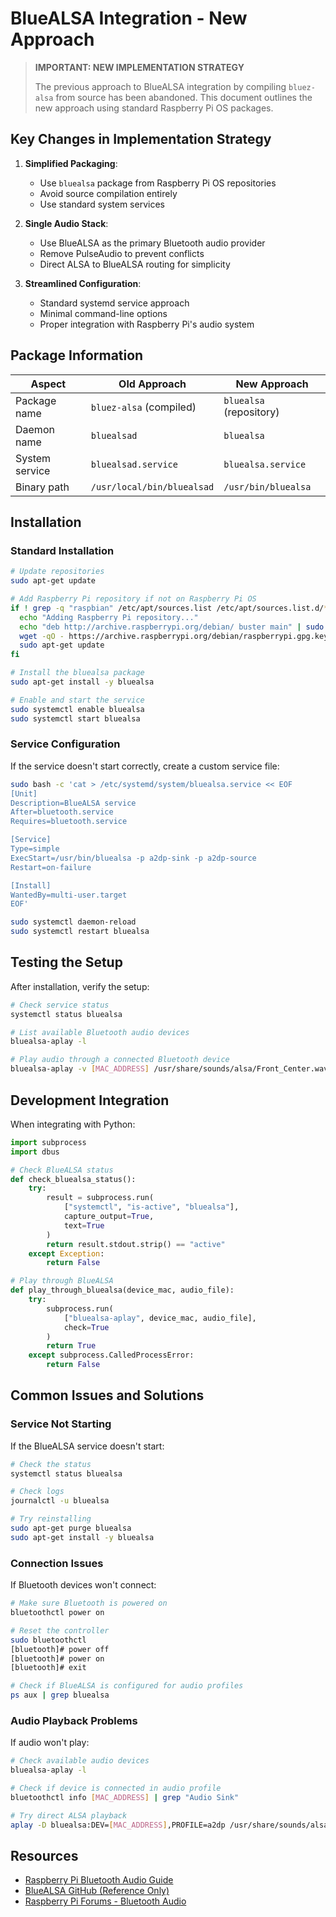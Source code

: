 # BlueALSA Integration - New Approach

> **IMPORTANT: NEW IMPLEMENTATION STRATEGY**
>
> The previous approach to BlueALSA integration by compiling `bluez-alsa` from source has been abandoned. This document outlines the new approach using standard Raspberry Pi OS packages.

## Key Changes in Implementation Strategy

1. **Simplified Packaging**:
   - Use `bluealsa` package from Raspberry Pi OS repositories
   - Avoid source compilation entirely
   - Use standard system services

2. **Single Audio Stack**:
   - Use BlueALSA as the primary Bluetooth audio provider
   - Remove PulseAudio to prevent conflicts
   - Direct ALSA to BlueALSA routing for simplicity

3. **Streamlined Configuration**:
   - Standard systemd service approach
   - Minimal command-line options
   - Proper integration with Raspberry Pi's audio system

## Package Information

| Aspect | Old Approach | New Approach |
|--------|-------------|-------------|
| Package name | `bluez-alsa` (compiled) | `bluealsa` (repository) |
| Daemon name | `bluealsad` | `bluealsa` |
| System service | `bluealsad.service` | `bluealsa.service` |
| Binary path | `/usr/local/bin/bluealsad` | `/usr/bin/bluealsa` |

## Installation

### Standard Installation

```bash
# Update repositories
sudo apt-get update

# Add Raspberry Pi repository if not on Raspberry Pi OS
if ! grep -q "raspbian" /etc/apt/sources.list /etc/apt/sources.list.d/*; then
  echo "Adding Raspberry Pi repository..."
  echo "deb http://archive.raspberrypi.org/debian/ buster main" | sudo tee /etc/apt/sources.list.d/raspi.list
  wget -qO - https://archive.raspberrypi.org/debian/raspberrypi.gpg.key | sudo apt-key add -
  sudo apt-get update
fi

# Install the bluealsa package
sudo apt-get install -y bluealsa

# Enable and start the service
sudo systemctl enable bluealsa
sudo systemctl start bluealsa
```

### Service Configuration

If the service doesn't start correctly, create a custom service file:

```bash
sudo bash -c 'cat > /etc/systemd/system/bluealsa.service << EOF
[Unit]
Description=BlueALSA service
After=bluetooth.service
Requires=bluetooth.service

[Service]
Type=simple
ExecStart=/usr/bin/bluealsa -p a2dp-sink -p a2dp-source
Restart=on-failure

[Install]
WantedBy=multi-user.target
EOF'

sudo systemctl daemon-reload
sudo systemctl restart bluealsa
```

## Testing the Setup

After installation, verify the setup:

```bash
# Check service status
systemctl status bluealsa

# List available Bluetooth audio devices
bluealsa-aplay -l

# Play audio through a connected Bluetooth device
bluealsa-aplay -v [MAC_ADDRESS] /usr/share/sounds/alsa/Front_Center.wav
```

## Development Integration

When integrating with Python:

```python
import subprocess
import dbus

# Check BlueALSA status
def check_bluealsa_status():
    try:
        result = subprocess.run(
            ["systemctl", "is-active", "bluealsa"], 
            capture_output=True, 
            text=True
        )
        return result.stdout.strip() == "active"
    except Exception:
        return False

# Play through BlueALSA
def play_through_bluealsa(device_mac, audio_file):
    try:
        subprocess.run(
            ["bluealsa-aplay", device_mac, audio_file],
            check=True
        )
        return True
    except subprocess.CalledProcessError:
        return False
```

## Common Issues and Solutions

### Service Not Starting

If the BlueALSA service doesn't start:

```bash
# Check the status
systemctl status bluealsa

# Check logs
journalctl -u bluealsa

# Try reinstalling
sudo apt-get purge bluealsa
sudo apt-get install -y bluealsa
```

### Connection Issues

If Bluetooth devices won't connect:

```bash
# Make sure Bluetooth is powered on
bluetoothctl power on

# Reset the controller
sudo bluetoothctl
[bluetooth]# power off
[bluetooth]# power on
[bluetooth]# exit

# Check if BlueALSA is configured for audio profiles
ps aux | grep bluealsa
```

### Audio Playback Problems

If audio won't play:

```bash
# Check available audio devices
bluealsa-aplay -l

# Check if device is connected in audio profile
bluetoothctl info [MAC_ADDRESS] | grep "Audio Sink"

# Try direct ALSA playback
aplay -D bluealsa:DEV=[MAC_ADDRESS],PROFILE=a2dp /usr/share/sounds/alsa/Front_Center.wav
```

## Resources

- [Raspberry Pi Bluetooth Audio Guide](https://www.raspberrypi.org/documentation/configuration/bluetooth/audio.md)
- [BlueALSA GitHub (Reference Only)](https://github.com/Arkq/bluez-alsa)
- [Raspberry Pi Forums - Bluetooth Audio](https://www.raspberrypi.org/forums/viewtopic.php?t=235519)